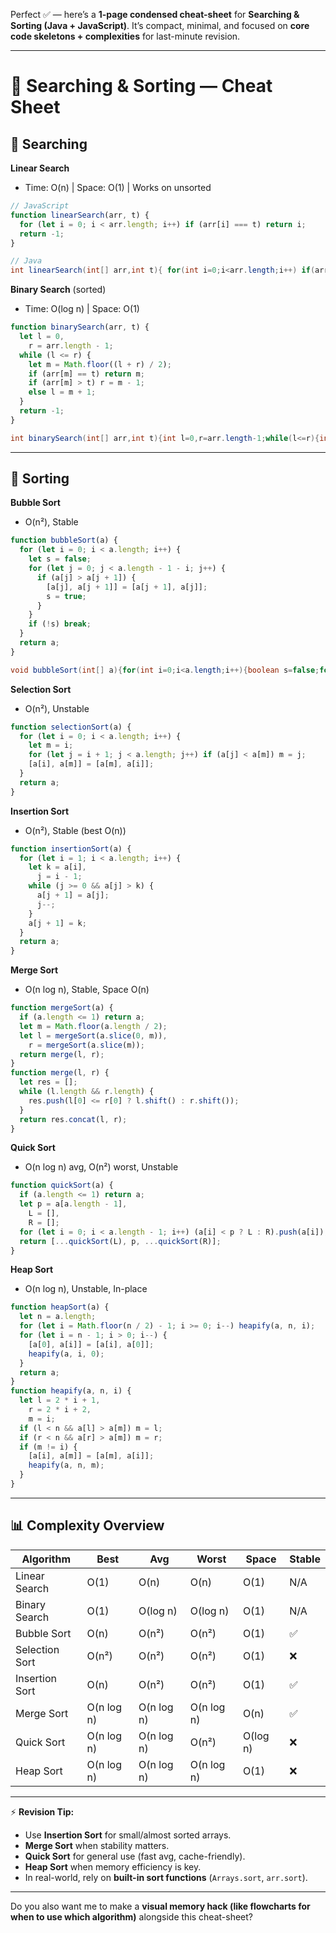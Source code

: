 Perfect ✅ — here’s a **1-page condensed cheat-sheet** for **Searching & Sorting (Java + JavaScript)**.
It’s compact, minimal, and focused on **core code skeletons + complexities** for last-minute revision.

---

# 📑 Searching & Sorting — Cheat Sheet

## 🔎 Searching

**Linear Search**

- Time: O(n) | Space: O(1) | Works on unsorted

```js
// JavaScript
function linearSearch(arr, t) {
  for (let i = 0; i < arr.length; i++) if (arr[i] === t) return i;
  return -1;
}
```

```java
// Java
int linearSearch(int[] arr,int t){ for(int i=0;i<arr.length;i++) if(arr[i]==t) return i; return -1; }
```

**Binary Search** (sorted)

- Time: O(log n) | Space: O(1)

```js
function binarySearch(arr, t) {
  let l = 0,
    r = arr.length - 1;
  while (l <= r) {
    let m = Math.floor((l + r) / 2);
    if (arr[m] == t) return m;
    if (arr[m] > t) r = m - 1;
    else l = m + 1;
  }
  return -1;
}
```

```java
int binarySearch(int[] arr,int t){int l=0,r=arr.length-1;while(l<=r){int m=l+(r-l)/2;if(arr[m]==t)return m;if(t<arr[m])r=m-1;else l=m+1;}return -1;}
```

---

## 🔄 Sorting

**Bubble Sort**

- O(n²), Stable

```js
function bubbleSort(a) {
  for (let i = 0; i < a.length; i++) {
    let s = false;
    for (let j = 0; j < a.length - 1 - i; j++) {
      if (a[j] > a[j + 1]) {
        [a[j], a[j + 1]] = [a[j + 1], a[j]];
        s = true;
      }
    }
    if (!s) break;
  }
  return a;
}
```

```java
void bubbleSort(int[] a){for(int i=0;i<a.length;i++){boolean s=false;for(int j=0;j<a.length-1-i;j++){if(a[j]>a[j+1]){int t=a[j];a[j]=a[j+1];a[j+1]=t;s=true;}}if(!s)break;}}
```

**Selection Sort**

- O(n²), Unstable

```js
function selectionSort(a) {
  for (let i = 0; i < a.length; i++) {
    let m = i;
    for (let j = i + 1; j < a.length; j++) if (a[j] < a[m]) m = j;
    [a[i], a[m]] = [a[m], a[i]];
  }
  return a;
}
```

**Insertion Sort**

- O(n²), Stable (best O(n))

```js
function insertionSort(a) {
  for (let i = 1; i < a.length; i++) {
    let k = a[i],
      j = i - 1;
    while (j >= 0 && a[j] > k) {
      a[j + 1] = a[j];
      j--;
    }
    a[j + 1] = k;
  }
  return a;
}
```

**Merge Sort**

- O(n log n), Stable, Space O(n)

```js
function mergeSort(a) {
  if (a.length <= 1) return a;
  let m = Math.floor(a.length / 2);
  let l = mergeSort(a.slice(0, m)),
    r = mergeSort(a.slice(m));
  return merge(l, r);
}
function merge(l, r) {
  let res = [];
  while (l.length && r.length) {
    res.push(l[0] <= r[0] ? l.shift() : r.shift());
  }
  return res.concat(l, r);
}
```

**Quick Sort**

- O(n log n) avg, O(n²) worst, Unstable

```js
function quickSort(a) {
  if (a.length <= 1) return a;
  let p = a[a.length - 1],
    L = [],
    R = [];
  for (let i = 0; i < a.length - 1; i++) (a[i] < p ? L : R).push(a[i]);
  return [...quickSort(L), p, ...quickSort(R)];
}
```

**Heap Sort**

- O(n log n), Unstable, In-place

```js
function heapSort(a) {
  let n = a.length;
  for (let i = Math.floor(n / 2) - 1; i >= 0; i--) heapify(a, n, i);
  for (let i = n - 1; i > 0; i--) {
    [a[0], a[i]] = [a[i], a[0]];
    heapify(a, i, 0);
  }
  return a;
}
function heapify(a, n, i) {
  let l = 2 * i + 1,
    r = 2 * i + 2,
    m = i;
  if (l < n && a[l] > a[m]) m = l;
  if (r < n && a[r] > a[m]) m = r;
  if (m != i) {
    [a[i], a[m]] = [a[m], a[i]];
    heapify(a, n, m);
  }
}
```

---

## 📊 Complexity Overview

| Algorithm      | Best       | Avg        | Worst      | Space    | Stable |
| -------------- | ---------- | ---------- | ---------- | -------- | ------ |
| Linear Search  | O(1)       | O(n)       | O(n)       | O(1)     | N/A    |
| Binary Search  | O(1)       | O(log n)   | O(log n)   | O(1)     | N/A    |
| Bubble Sort    | O(n)       | O(n²)      | O(n²)      | O(1)     | ✅     |
| Selection Sort | O(n²)      | O(n²)      | O(n²)      | O(1)     | ❌     |
| Insertion Sort | O(n)       | O(n²)      | O(n²)      | O(1)     | ✅     |
| Merge Sort     | O(n log n) | O(n log n) | O(n log n) | O(n)     | ✅     |
| Quick Sort     | O(n log n) | O(n log n) | O(n²)      | O(log n) | ❌     |
| Heap Sort      | O(n log n) | O(n log n) | O(n log n) | O(1)     | ❌     |

---

⚡ **Revision Tip:**

- Use **Insertion Sort** for small/almost sorted arrays.
- **Merge Sort** when stability matters.
- **Quick Sort** for general use (fast avg, cache-friendly).
- **Heap Sort** when memory efficiency is key.
- In real-world, rely on **built-in sort functions** (`Arrays.sort`, `arr.sort`).

---

Do you also want me to make a **visual memory hack (like flowcharts for when to use which algorithm)** alongside this cheat-sheet?
